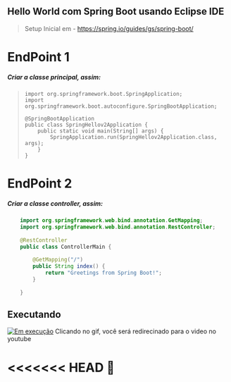 ## Hello World com Spring Boot usando Eclipse IDE
> Setup Inicial em - https://spring.io/guides/gs/spring-boot/

# EndPoint 1

##### Criar a classe principal, assim:

<blockquote>
	
	import org.springframework.boot.SpringApplication;
	import org.springframework.boot.autoconfigure.SpringBootApplication;
	
	@SpringBootApplication
	public class SpringHellov2Application {
		public static void main(String[] args) {
			SpringApplication.run(SpringHellov2Application.class, args);
		}
	}
	
</blockquote>

# EndPoint 2

##### Criar a classe controller, assim:
```java
	import org.springframework.web.bind.annotation.GetMapping;
	import org.springframework.web.bind.annotation.RestController;
	
	@RestController
	public class ControllerMain {
	
		@GetMapping("/")
		public String index() {
			return "Greetings from Spring Boot!";
		}
	
	}
```
## Executando 

[![Em execução](https://cdn.discordapp.com/attachments/903344027364118528/903352579768061962/run_2.gif)](https://youtu.be/hv6zJMSlhkY)
Clicando no gif, você será redirecinado para o video no youtube

<<<<<<< HEAD
🥳
=======

